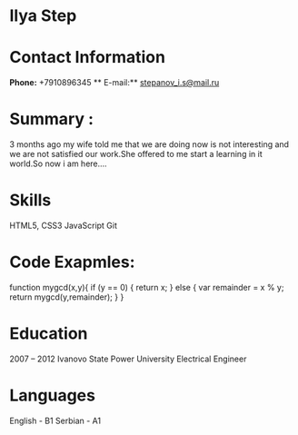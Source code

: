 
# Ilya Step

# Contact Information
**Phone:** +7910896345 ** 
E-mail:** stepanov_i.s@mail.ru

# Summary :
3  months ago my wife told me that  we are doing now is not interesting and we are not satisfied our work.She offered to me start  a learning in it world.So now i am here....

# Skills
HTML5, CSS3
JavaScript
Git

# Code Exapmles:
function mygcd(x,y){
  if (y == 0) {
    return x;
  } else {
    var remainder = x % y;
    return mygcd(y,remainder);
  }
}

# Education
2007 – 2012 Ivanovo State  Power University Electrical Engineer

# Languages
English - B1
Serbian - A1
